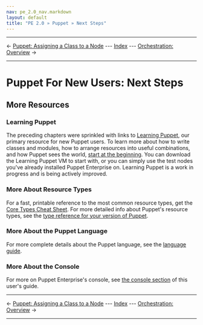 ```yaml
---
nav: pe_2.0_nav.markdown
layout: default
title: "PE 2.0 » Puppet » Next Steps"
---
```


* * *

&larr; [Puppet: Assigning a Class to a Node](./puppet_classifying.html) --- [Index](./) --- [Orchestration: Overview](./orchestration_overview.html) &rarr;

* * *

Puppet For New Users: Next Steps
=====

More Resources
-----

### Learning Puppet

The preceding chapters were sprinkled with links to [Learning Puppet](/learning/), our primary resource for new Puppet users. To learn more about how to write classes and modules, how to arrange resources into useful combinations, and how Puppet sees the world, [start at the beginning](/learning/). You can download the Learning Puppet VM to start with, or you can simply use the test nodes you've already installed Puppet Enterprise on. Learning Puppet is a work in progress and is being actively improved.

### More About Resource Types

For a fast, printable reference to the most common resource types, get the [Core Types Cheat Sheet](/puppet_core_types_cheatsheet.pdf). For more detailed info about Puppet's resource types, see the [type reference for your version of Puppet](/references/2.7.6/type.html). 

### More About the Puppet Language

For more complete details about the Puppet language, see the [language guide](/guides/language_guide.html). 

### More About the Console

For more on Puppet Enterprise's console, see [the console section](./console_navigating.html) of this user's guide. 

* * *

&larr; [Puppet: Assigning a Class to a Node](./puppet_classifying.html) --- [Index](./) --- [Orchestration: Overview](./orchestration_overview.html) &rarr;

* * *

